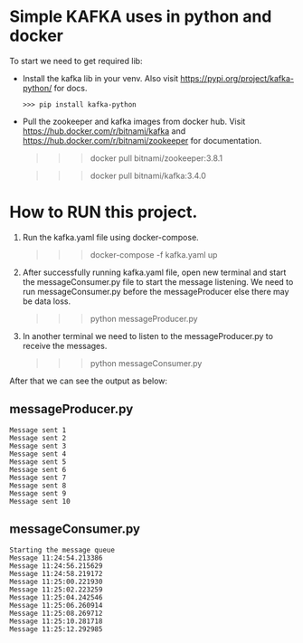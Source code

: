 # Simple KAFKA uses in python and docker

To start we need to get required lib:

- Install the kafka lib in your venv. Also visit https://pypi.org/project/kafka-python/ for docs.
  ```
  >>> pip install kafka-python
  ```
- Pull the zookeeper and kafka images from docker hub. Visit https://hub.docker.com/r/bitnami/kafka and https://hub.docker.com/r/bitnami/zookeeper for documentation.

  >>> docker pull bitnami/zookeeper:3.8.1

  >>> docker pull bitnami/kafka:3.4.0

# How to RUN this project.

1. Run the kafka.yaml file using docker-compose.

   >>> docker-compose -f kafka.yaml up

2. After successfully running kafka.yaml file, open new terminal and start the messageConsumer.py file to start the message listening. We need to run messageConsumer.py before the messageProducer else there may be data loss.

   >>> python messageProducer.py

3. In another terminal we need to listen to the messageProducer.py to receive the messages.

   >>> python messageConsumer.py

After that we can see the output as below:

## messageProducer.py

    Message sent 1
    Message sent 2
    Message sent 3
    Message sent 4
    Message sent 5
    Message sent 6
    Message sent 7
    Message sent 8
    Message sent 9
    Message sent 10

## messageConsumer.py

    Starting the message queue
    Message 11:24:54.213386
    Message 11:24:56.215629
    Message 11:24:58.219172
    Message 11:25:00.221930
    Message 11:25:02.223259
    Message 11:25:04.242546
    Message 11:25:06.260914
    Message 11:25:08.269712
    Message 11:25:10.281718
    Message 11:25:12.292985
